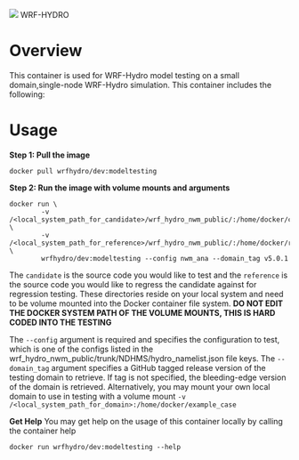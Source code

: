 ![](https://ral.ucar.edu/sites/default/files/public/wrf_hydro_symbol_logo_2017_09_150pxby63px.png) WRF-HYDRO

# Overview
This container is used for WRF-Hydro model testing on a small domain,single-node WRF-Hydro
simulation. This container includes the following:

# Usage
**Step 1: Pull the image**
```
docker pull wrfhydro/dev:modeltesting
```

**Step 2: Run the image with volume mounts and arguments**

```
docker run \
        -v /<local_system_path_for_candidate>/wrf_hydro_nwm_public/:/home/docker/candidate \
        -v /<local_system_path_for_reference>/wrf_hydro_nwm_public/:/home/docker/reference \
        wrfhydro/dev:modeltesting --config nwm_ana --domain_tag v5.0.1
```

The `candidate` is the source code you would like to test and the `reference` is the source code you
would like to regress the candidate against for regression testing. These directories reside on
your local system and need to be volume mounted into the Docker container file system. **DO NOT
EDIT THE DOCKER SYSTEM PATH OF THE VOLUME MOUNTS, THIS IS HARD CODED INTO THE TESTING**

The `--config` argument is required and specifies the configuration to test, which is one of the
configs listed in the wrf_hydro_nwm_public/trunk/NDHMS/hydro_namelist.json file keys. The `--domain_tag` argument
specifies a GitHub tagged release version of the testing domain to retrieve. If tag is not
specified, the bleeding-edge version of the domain is retrieved. Alternatively, you may mount your
own local domain to use in testing with a volume mount `-v /<local_system_path_for_domain>:/home/docker/example_case`

**Get Help**
You may get help on the usage of this container locally by calling the container help
```
docker run wrfhydro/dev:modeltesting --help
```